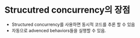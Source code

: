 
# Strucutred concurrency의 장점
- Structured concurrency를 사용하면 동시적 코드를 추론 할 수 있음
- 자동으로 advenced behaviors들을 실행할 수 있음.

     
